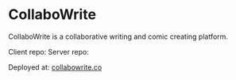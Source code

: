 # CollaboWrite

CollaboWrite is a collaborative writing and comic creating platform.

Client repo:
Server repo:

Deployed at: [collabowrite.co]('http://www.collabowrite.co')
